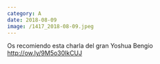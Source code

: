 ```yaml
--- 
category: A 
date: 2018-08-09 
image: /1417_2018-08-09.jpeg 
--- 
```


Os recomiendo esta charla del gran Yoshua Bengio  http://ow.ly/9M5o30lkCUJ